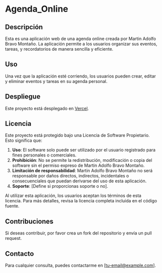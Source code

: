 # Agenda_Online

## Descripción
Esta es una aplicación web de una agenda online creada por Martin Adolfo Bravo Montaño. La aplicación permite a los usuarios organizar sus eventos, tareas, y recordatorios de manera sencilla y eficiente.

## Uso
Una vez que la aplicación esté corriendo, los usuarios pueden crear, editar y eliminar eventos y tareas en su agenda personal.

## Despliegue
Este proyecto está desplegado en [Vercel](https://tu-sitio.vercel.app).

## Licencia
Este proyecto está protegido bajo una Licencia de Software Propietario. Esto significa que:

1. **Uso**: El software solo puede ser utilizado por el usuario registrado para fines personales o comerciales.
2. **Prohibición**: No se permite la redistribución, modificación o copia del software sin el permiso expreso de Martin Adolfo Bravo Montaño.
3. **Limitación de responsabilidad**: Martin Adolfo Bravo Montaño no será responsable por daños directos, indirectos, incidentales o consecuenciales que puedan derivarse del uso de esta aplicación.
4. **Soporte**: [Define si proporcionas soporte o no].

Al utilizar esta aplicación, los usuarios aceptan los términos de esta licencia. Para más detalles, revisa la licencia completa incluida en el código fuente.

## Contribuciones
Si deseas contribuir, por favor crea un fork del repositorio y envía un pull request.

## Contacto
Para cualquier consulta, puedes contactarme en [tu-email@example.com].
